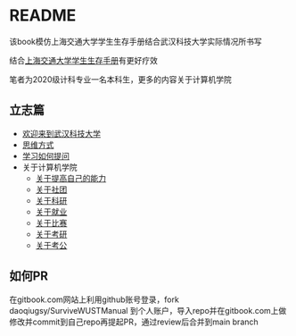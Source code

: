 # README

该book模仿上海交通大学学生生存手册结合武汉科技大学实际情况所书写

结合[上海交通大学学生生存手册](https://survivesjtu.gitbook.io/survivesjtumanual)有更好疗效

笔者为2020级计科专业一名本科生，更多的内容关于计算机学院



## 立志篇

* [欢迎来到武汉科技大学](li-zhi-pian/huan-ying-lai-dao-wu-han-ke-ji-da-xue.md)
* [思维方式](li-zhi-pian/si-wei-fang-shi.md)
* [学习如何提问](li-zhi-pian/xue-xi-ru-he-ti-wen.md)
* 关于计算机学院
  * [关于提高自己的能力 ](li-zhi-pian/guan-yu-ji-suan-ji-xue-yuan/guan-yu-ti-gao-zi-ji-neng-li.md)
  * [关于社团](li-zhi-pian/guan-yu-ji-suan-ji-xue-yuan/guan-yu-she-tuan.md)
  * [关于科研](li-zhi-pian/guan-yu-ji-suan-ji-xue-yuan/guan-yu-ke-yan.md)
  * [关于就业](li-zhi-pian/guan-yu-ji-suan-ji-xue-yuan/guan-yu-jiu-ye.md)
  * [关于比赛](li-zhi-pian/guan-yu-ji-suan-ji-xue-yuan/guan-yu-bi-sai.md)
  * [关于考研](li-zhi-pian/guan-yu-ji-suan-ji-xue-yuan/guan-yu-kao-yan.md)
  * [关于考公](li-zhi-pian/guan-yu-ji-suan-ji-xue-yuan/guan-yu-kao-gong.md)



## 如何PR

在gitbook.com网站上利用github账号登录，fork daoqiugsy/SurviveWUSTManual 到个人账户，导入repo并在gitbook.com上做修改并commit到自己repo再提起PR，通过review后合并到main branch

